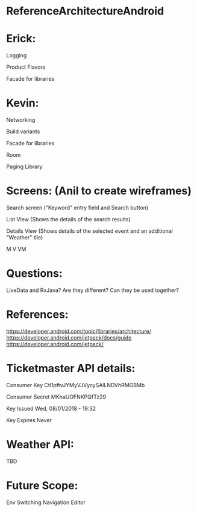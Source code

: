 # ReferenceArchitectureAndroid

# Erick:
Logging

Product Flavors

Facade for libraries

# Kevin:
Networking 

Build variants

Facade for libraries


Room 

Paging Library


# Screens: (Anil to create wireframes)
Search screen ("Keyword" entry field and Search button)

List View (Shows the details of the search results)

Details View (Shows details of the selected event and an additional "Weather" tile)


M V VM 

# Questions:
LiveData and RxJava? Are they different? Can they be used together? 

# References:
https://developer.android.com/topic/libraries/architecture/
https://developer.android.com/jetpack/docs/guide
https://developer.android.com/jetpack/


# Ticketmaster API details:
Consumer Key	Ctl1pftvJYMyVJVycySAlLNDVhRMGBMb

Consumer Secret	MKhaUOFNKPQfTz29

Key Issued	Wed, 08/01/2018 - 19:32

Key Expires	Never

# Weather API:
TBD


# Future Scope:
Env Switching
Navigation Editor


